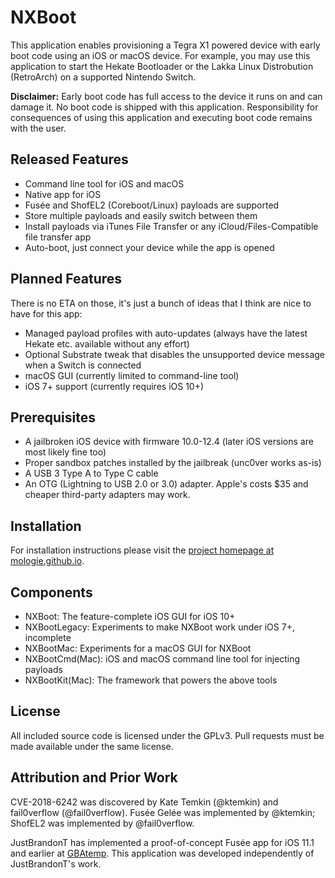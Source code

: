 # NXBoot

This application enables provisioning a Tegra X1 powered device with early boot code using an iOS or macOS device. For example, you may use this application to start the Hekate Bootloader or the Lakka Linux Distrobution (RetroArch) on a supported Nintendo Switch.

**Disclaimer:** Early boot code has full access to the device it runs on and can damage it. No boot code is shipped with this application. Responsibility for consequences of using this application and executing boot code remains with the user.

## Released Features

* Command line tool for iOS and macOS
* Native app for iOS
* Fusée and ShofEL2 (Coreboot/Linux) payloads are supported
* Store multiple payloads and easily switch between them
* Install payloads via iTunes File Transfer or any iCloud/Files-Compatible file transfer app
* Auto-boot, just connect your device while the app is opened

## Planned Features

There is no ETA on those, it's just a bunch of ideas that I think are nice to have for this app:

* Managed payload profiles with auto-updates (always have the latest Hekate etc. available without any effort)
* Optional Substrate tweak that disables the unsupported device message when a Switch is connected
* macOS GUI (currently limited to command-line tool)
* iOS 7+ support (currently requires iOS 10+)

## Prerequisites

* A jailbroken iOS device with firmware 10.0-12.4 (later iOS versions are most likely fine too)
* Proper sandbox patches installed by the jailbreak (unc0ver works as-is)
* A USB 3 Type A to Type C cable
* An OTG (Lightning to USB 2.0 or 3.0) adapter. Apple's costs $35 and cheaper third-party adapters may work.

## Installation

For installation instructions please visit the [project homepage at mologie.github.io](https://mologie.github.io/nxboot/).

## Components

* NXBoot: The feature-complete iOS GUI for iOS 10+
* NXBootLegacy: Experiments to make NXBoot work under iOS 7+, incomplete
* NXBootMac: Experiments for a macOS GUI for NXBoot
* NXBootCmd(Mac): iOS and macOS command line tool for injecting payloads
* NXBootKit(Mac): The framework that powers the above tools

## License

All included source code is licensed under the GPLv3. Pull requests must be made available under the same license.

## Attribution and Prior Work

CVE-2018-6242 was discovered by Kate Temkin (@ktemkin) and fail0verflow (@fail0verflow). Fusée Gelée was implemented by @ktemkin; ShofEL2 was implemented by @fail0verflow.

JustBrandonT has implemented a proof-of-concept Fusée app for iOS 11.1 and earlier at [GBAtemp](https://gbatemp.net/threads/payload-loader-for-ios.504799/). This application was developed independently of JustBrandonT's work.
